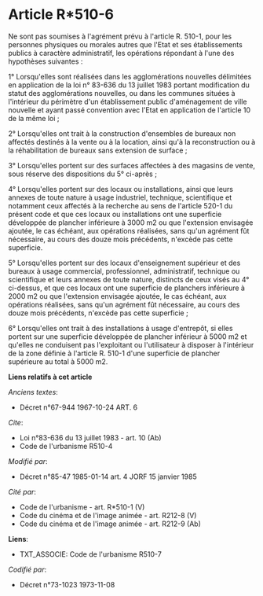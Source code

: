 # Article R*510-6

Ne sont pas soumises à l'agrément prévu à l'article R. 510-1, pour les personnes physiques ou morales autres que l'Etat et
ses établissements publics à caractère administratif, les opérations répondant à l'une des hypothèses suivantes :

1° Lorsqu'elles sont réalisées dans les agglomérations nouvelles délimitées en application de la loi n° 83-636 du 13 juillet
1983 portant modification du statut des agglomérations nouvelles, ou dans les communes situées à l'intérieur du périmètre
d'un établissement public d'aménagement de ville nouvelle et ayant passé convention avec l'Etat en application de l'article
10 de la même loi ;

2° Lorsqu'elles ont trait à la construction d'ensembles de bureaux non affectés destinés à la vente ou à la location, ainsi
qu'à la reconstruction ou à la réhabilitation de bureaux sans extension de surface ;

3° Lorsqu'elles portent sur des surfaces affectées à des magasins de vente, sous réserve des dispositions du 5° ci-après ;

4° Lorsqu'elles portent sur des locaux ou installations, ainsi que leurs annexes de toute nature à usage industriel,
technique, scientifique et notamment ceux affectés à la recherche au sens de l'article 520-1 du présent code et que ces
locaux ou installations ont une superficie développée de plancher inférieure à 3000 m2 ou que l'extension envisagée ajoutée,
le cas échéant, aux opérations réalisées, sans qu'un agrément fût nécessaire, au cours des douze mois précédents, n'excède
pas cette superficie.

5° Lorsqu'elles portent sur des locaux d'enseignement supérieur et des bureaux à usage commercial, professionnel,
administratif, technique ou scientifique et leurs annexes de toute nature, distincts de ceux visés au 4° ci-dessus, et que
ces locaux ont une superficie de planchers inférieure à 2000 m2 ou que l'extension envisagée ajoutée, le cas échéant, aux
opérations réalisées, sans qu'un agrément fût nécessaire, au cours des douze mois précédents, n'excède pas cette superficie ;

6° Lorsqu'elles ont trait à des installations à usage d'entrepôt, si elles portent sur une superficie développée de plancher
inférieur à 5000 m2 et qu'elles ne conduisent pas l'exploitant ou l'utilisateur à disposer à l'intérieur de la zone définie à
l'article R. 510-1 d'une superficie de plancher supérieure au total à 5000 m2.

**Liens relatifs à cet article**

_Anciens textes_:

  - Décret n°67-944 1967-10-24 ART. 6

_Cite_:

  - Loi n°83-636 du 13 juillet 1983 - art. 10 (Ab)
  - Code de l'urbanisme R510-4

_Modifié par_:

  - Décret n°85-47 1985-01-14 art. 4 JORF 15 janvier 1985

_Cité par_:

  - Code de l'urbanisme - art. R*510-1 (V)
  - Code du cinéma et de l'image animée - art. R212-8 (V)
  - Code du cinéma et de l'image animée - art. R212-9 (Ab)

**Liens**:

  - TXT_ASSOCIE: Code de l'urbanisme R510-7

_Codifié par_:

  - Décret n°73-1023 1973-11-08
